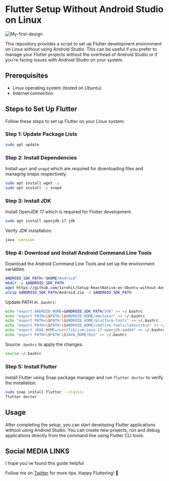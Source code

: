 # Flutter Setup Without Android Studio on Linux

<img align="center" src='https://i.postimg.cc/cK6dysK5/My-first-design.png' border='0' alt='My-first-design'/>

This repository provides a script to set up Flutter development environment on Linux without using Android Studio. This can be useful if you prefer to manage your Flutter projects without the overhead of Android Studio or if you're facing issues with Android Studio on your system.

## Prerequisites

- Linux operating system (tested on Ubuntu)
- Internet connection

## Steps to Set Up Flutter

Follow these steps to set up Flutter on your Linux system:

### Step 1: Update Package Lists

```bash
sudo apt update
```

### Step 2: Install Dependencies

Install `wget` and `snapd` which are required for downloading files and managing snaps respectively.

```bash
sudo apt install wget -y
sudo apt install -y snapd
```

### Step 3: Install JDK

Install OpenJDK 17 which is required for Flutter development.

```bash
sudo apt install openjdk-17-jdk
```

Verify JDK installation:

```bash
java -version
```

### Step 4: Download and Install Android Command Line Tools

Download the Android Command Line Tools and set up the environment variables.

```bash
ANDROID_SDK_PATH="$HOME/Android"
mkdir -p $ANDROID_SDK_PATH
wget https://github.com/1xrohit/Setup-ReactNative-on-Ubuntu-without-Android-Studio/releases/download/AndroidSDK/Android.zip -O $ANDROID_SDK_PATH/Android.zip
unzip $ANDROID_SDK_PATH/Android.zip -d $ANDROID_SDK_PATH
```

Update PATH in `.bashrc`:

```bash
echo "export ANDROID_HOME=$ANDROID_SDK_PATH/Sdk" >> ~/.bashrc
echo "export PATH=\$PATH:\$ANDROID_HOME/emulator" >> ~/.bashrc
echo "export PATH=\$PATH:\$ANDROID_HOME/platform-tools" >> ~/.bashrc
echo "export PATH=\$PATH:\$ANDROID_HOME/cmdline-tools/latest/bin" >> ~/.bashrc
echo "export JAVA_HOME=/usr/lib/jvm/java-17-openjdk-amd64" >> ~/.bashrc
echo "export PATH=\$PATH:\$JAVA_HOME/bin" >> ~/.bashrc
```

Source `.bashrc` to apply the changes:

```bash
source ~/.bashrc
```

### Step 5: Install Flutter

Install Flutter using Snap package manager and run `flutter doctor` to verify the installation.

```bash
sudo snap install flutter --classic
flutter doctor
```

## Usage

After completing the setup, you can start developing Flutter applications without using Android Studio. You can create new projects, run and debug applications directly from the command line using Flutter CLI tools.

## Social MEDIA LINKS
I hope you've found this guide helpful

Follow me on [Twitter](https://x.com/1xrohit) for more tips.
Happy Fluttering! 🚀

